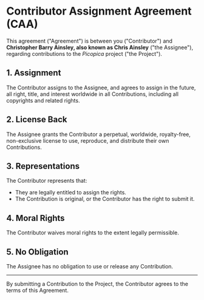 # Contributor Assignment Agreement (CAA)

This agreement ("Agreement") is between you ("Contributor") and **Christopher Barry Ainsley, also known as Chris Ainsley** ("the Assignee"), regarding contributions to the *Picopica* project ("the Project").

## 1. Assignment
The Contributor assigns to the Assignee, and agrees to assign in the future, all right, title, and interest worldwide in all Contributions, including all copyrights and related rights.

## 2. License Back
The Assignee grants the Contributor a perpetual, worldwide, royalty-free, non-exclusive license to use, reproduce, and distribute their own Contributions.

## 3. Representations
The Contributor represents that:
- They are legally entitled to assign the rights.
- The Contribution is original, or the Contributor has the right to submit it.

## 4. Moral Rights
The Contributor waives moral rights to the extent legally permissible.

## 5. No Obligation
The Assignee has no obligation to use or release any Contribution.

---

By submitting a Contribution to the Project, the Contributor agrees to the terms of this Agreement.
